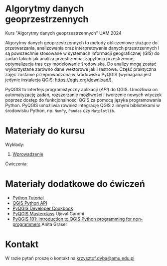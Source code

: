 # Algorytmy danych geoprzestrzennych
Kurs "Algorytmy danych geoprzestrzennych" UAM 2024

Algorytmy danych geoprzestrzennych to metody obliczeniowe służące do przetwarzania,
analizowania oraz interpretowania danych przestrzennych i są powszechnie stosowane w
systemach informacji geograficznej (*GIS*) do zadań takich jak analiza przestrzenna,
zapytania przestrzenne, optymalizacja tras czy modelowanie środowiska. Do analizy mogą
zostać wykorzystane zarówno dane wektorowe jak i rastrowe. Część praktyczna zajęć zostanie
przeprowadzona w środowisku PyQGIS (wymagana jest jedynie instalacja QGIS: https://qgis.org/download/).

PyQGIS to interfejs programistyczny aplikacji (*API*) do QGIS. Umożliwia on automatyzację
zadań, rozszerzanie możliwości i tworzenie nowych wtyczek poprzez dostęp do funkcjonalności
QGIS za pomocą języka programowania Python. PyQGIS umożliwia również integrację QGIS z
innymi bibliotekami w środowisku Python, np. `NumPy`, `Pandas` czy `Matplotlib`.

# Materiały do kursu

Wykłady:

1. [Wprowadzenie](https://kadyb.github.io/adg2024/wyklady/01_Wprowadzenie.html)

Ćwiczenia:


# Materiały dodatkowe do ćwiczeń

- [Python Tutorial](https://docs.python.org/3/tutorial/)
- [QGIS Python API](https://qgis.org/pyqgis/3.34/)
- [PyQGIS Developer Cookbook](https://docs.qgis.org/3.34/en/docs/pyqgis_developer_cookbook/)
- [PyQGIS Masterclass](https://courses.spatialthoughts.com/pyqgis-masterclass.html) Ujaval Gandhi 
- [PyQGIS 101: Introduction to QGIS Python programming for non-programmers](https://anitagraser.com/pyqgis-101-introduction-to-qgis-python-programming-for-non-programmers/) Anita Graser

# Kontakt 

W razie pytań proszę o kontakt na krzysztof.dyba@amu.edu.pl
